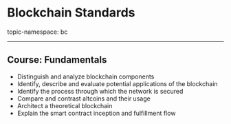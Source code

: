 # Blockchain Standards

topic-namespace: bc

---
## Course: Fundamentals


- Distinguish and analyze blockchain components
- Identify, describe and evaluate potential applications of the blockchain
- Identify the process through which the network is secured
- Compare and contrast altcoins and their usage
- Architect a theoretical blockchain
- Explain the smart contract inception and fulfillment flow
